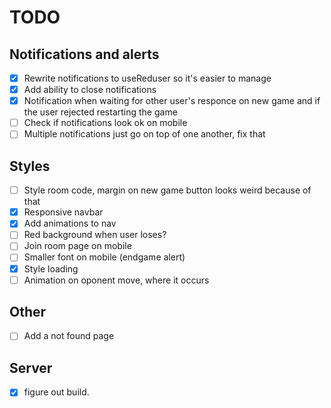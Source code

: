 # TODO
## Notifications and alerts
- [X] Rewrite notifications to useReduser so it's easier to manage 
- [X] Add ability to close notifications
- [X] Notification when waiting for other user's responce on new game and if the user rejected restarting the game 
- [ ] Check if notifications look ok on mobile
- [ ] Multiple notifications just go on top of one another, fix that

## Styles
- [ ] Style room code, margin on new game button looks weird because of that
- [X] Responsive navbar
- [X] Add animations to nav
- [ ] Red background when user loses?
- [ ] Join room page on mobile
- [ ] Smaller font on mobile (endgame alert)
- [X] Style loading
- [ ] Animation on oponent move, where it occurs

## Other 
- [ ] Add a not found page

## Server
- [X] figure out build.